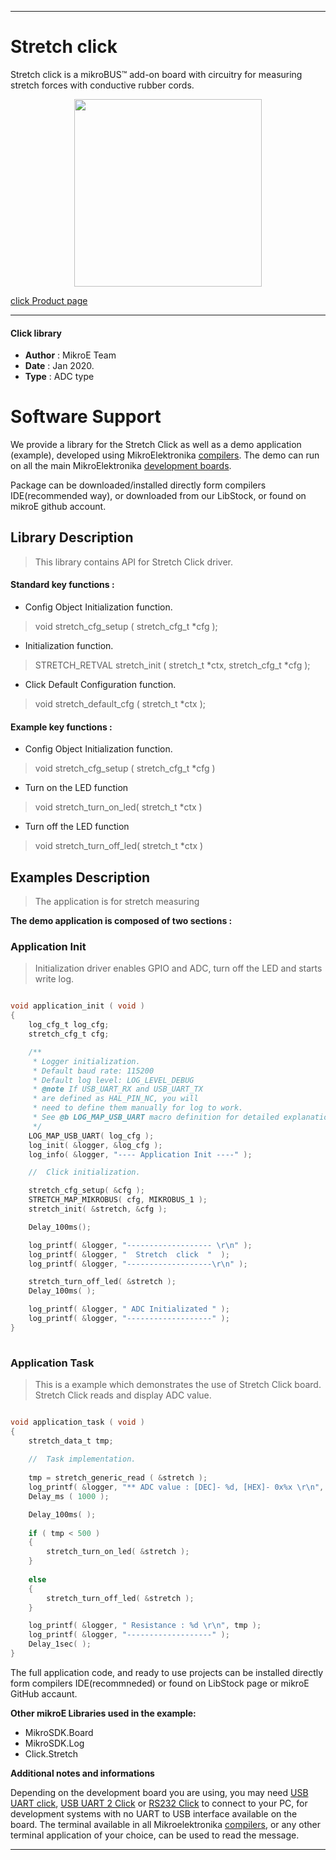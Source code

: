
---
# Stretch click

Stretch click is a mikroBUS™ add-on board with circuitry for measuring stretch forces with conductive rubber cords.

<p align="center">
  <img src="https://download.mikroe.com/images/click_for_ide/stretch_click.png" height=300px>
</p>


[click Product page](https://www.mikroe.com/stretch-click)

---


#### Click library 

- **Author**        : MikroE Team
- **Date**          : Jan 2020.
- **Type**          : ADC type


# Software Support

We provide a library for the Stretch Click 
as well as a demo application (example), developed using MikroElektronika 
[compilers](https://shop.mikroe.com/compilers). 
The demo can run on all the main MikroElektronika [development boards](https://shop.mikroe.com/development-boards).

Package can be downloaded/installed directly form compilers IDE(recommended way), or downloaded from our LibStock, or found on mikroE github account. 

## Library Description

> This library contains API for Stretch Click driver.

#### Standard key functions :

- Config Object Initialization function.
> void stretch_cfg_setup ( stretch_cfg_t *cfg ); 
 
- Initialization function.
> STRETCH_RETVAL stretch_init ( stretch_t *ctx, stretch_cfg_t *cfg );

- Click Default Configuration function.
> void stretch_default_cfg ( stretch_t *ctx );


#### Example key functions :

- Config Object Initialization function.
> void stretch_cfg_setup ( stretch_cfg_t *cfg )
 
- Turn on the LED function
> void stretch_turn_on_led( stretch_t *ctx )

- Turn off the LED function
> void stretch_turn_off_led( stretch_t *ctx )

## Examples Description

> The application is for stretch measuring 

**The demo application is composed of two sections :**

### Application Init 

> Initialization driver enables GPIO and ADC, turn off the LED and starts write log. 

```c

void application_init ( void )
{
    log_cfg_t log_cfg;
    stretch_cfg_t cfg;

    /** 
     * Logger initialization.
     * Default baud rate: 115200
     * Default log level: LOG_LEVEL_DEBUG
     * @note If USB_UART_RX and USB_UART_TX 
     * are defined as HAL_PIN_NC, you will 
     * need to define them manually for log to work. 
     * See @b LOG_MAP_USB_UART macro definition for detailed explanation.
     */
    LOG_MAP_USB_UART( log_cfg );
    log_init( &logger, &log_cfg );
    log_info( &logger, "---- Application Init ----" );

    //  Click initialization.

    stretch_cfg_setup( &cfg );
    STRETCH_MAP_MIKROBUS( cfg, MIKROBUS_1 );
    stretch_init( &stretch, &cfg );

    Delay_100ms();

    log_printf( &logger, "------------------- \r\n" );
    log_printf( &logger, "  Stretch  click  "  );
    log_printf( &logger, "-------------------\r\n" );

    stretch_turn_off_led( &stretch );
    Delay_100ms( );

    log_printf( &logger, " ADC Initializated " );
    log_printf( &logger, "-------------------" );
}
  
```

### Application Task

> This is a example which demonstrates the use of Stretch Click board. Stretch Click reads and display ADC value.

```c

void application_task ( void )
{
    stretch_data_t tmp;
    
    //  Task implementation.
    
    tmp = stretch_generic_read ( &stretch );
    log_printf( &logger, "** ADC value : [DEC]- %d, [HEX]- 0x%x \r\n", tmp, tmp );
    Delay_ms ( 1000 );

    Delay_100ms( );
    
    if ( tmp < 500 )
    {
        stretch_turn_on_led( &stretch );
    }
        
    else
    {
        stretch_turn_off_led( &stretch );
    }

    log_printf( &logger, " Resistance : %d \r\n", tmp );
    log_printf( &logger, "-------------------" );
    Delay_1sec( );
} 

```


The full application code, and ready to use projects can be  installed directly form compilers IDE(recommneded) or found on LibStock page or mikroE GitHub accaunt.

**Other mikroE Libraries used in the example:** 

- MikroSDK.Board
- MikroSDK.Log
- Click.Stretch

**Additional notes and informations**

Depending on the development board you are using, you may need 
[USB UART click](https://shop.mikroe.com/usb-uart-click), 
[USB UART 2 Click](https://shop.mikroe.com/usb-uart-2-click) or 
[RS232 Click](https://shop.mikroe.com/rs232-click) to connect to your PC, for 
development systems with no UART to USB interface available on the board. The 
terminal available in all Mikroelektronika 
[compilers](https://shop.mikroe.com/compilers), or any other terminal application 
of your choice, can be used to read the message.



---
